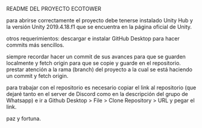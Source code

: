 README DEL PROYECTO ECOTOWER

para abrirse correctamente el proyecto debe tenerse instalado Unity Hub y la versión Unity 2019.4.18.f1 que se encuentra en la página oficial de Unity.

otros requerimientos: descargar e instalar GitHub Desktop para hacer commits más sencillos.

siempre recordar hacer un commit de sus avances para que se guarden localmente y fetch origin para que se copie y guarde en el repositorio.
prestar atención a la rama (branch) del proyecto a la cual se está haciendo un commit y fetch origin.

para trabajar con el repositorio es necesario copiar el link al repositorio (que dejaré tanto en el server de Discord como en la descripción del grupo de Whatsapp)
e ir a Github Desktop > File > Clone Repository > URL y pegar el link.

paz y fortuna.
